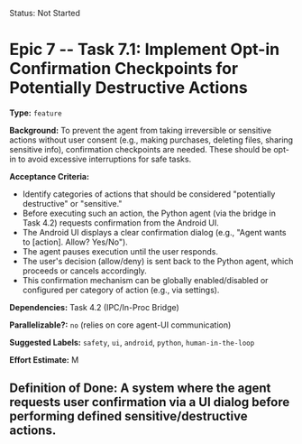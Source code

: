 Status: Not Started

# Epic 7 -- Task 7.1: Implement Opt-in Confirmation Checkpoints for Potentially Destructive Actions

**Type:** `feature`

**Background:** To prevent the agent from taking irreversible or sensitive actions without user consent (e.g., making purchases, deleting files, sharing sensitive info), confirmation checkpoints are needed. These should be opt-in to avoid excessive interruptions for safe tasks.

**Acceptance Criteria:**
*   Identify categories of actions that should be considered "potentially destructive" or "sensitive."
*   Before executing such an action, the Python agent (via the bridge in Task 4.2) requests confirmation from the Android UI.
*   The Android UI displays a clear confirmation dialog (e.g., "Agent wants to [action]. Allow? Yes/No").
*   The agent pauses execution until the user responds.
*   The user's decision (allow/deny) is sent back to the Python agent, which proceeds or cancels accordingly.
*   This confirmation mechanism can be globally enabled/disabled or configured per category of action (e.g., via settings).

**Dependencies:** Task 4.2 (IPC/In-Proc Bridge)

**Parallelizable?:** `no` (relies on core agent-UI communication)

**Suggested Labels:** `safety`, `ui`, `android`, `python`, `human-in-the-loop`

**Effort Estimate:** M

**Definition of Done:** A system where the agent requests user confirmation via a UI dialog before performing defined sensitive/destructive actions.
---
